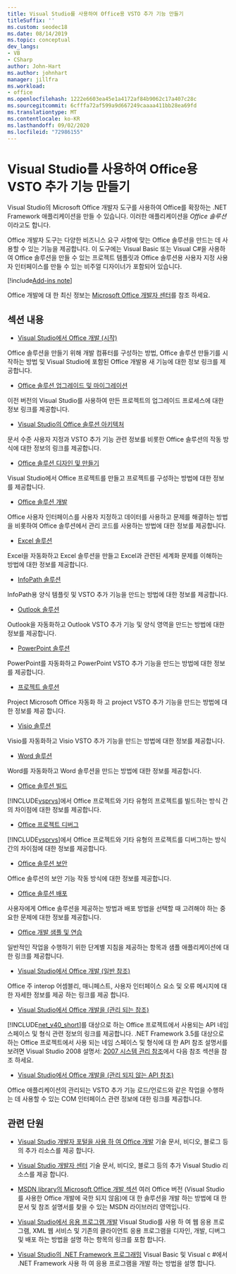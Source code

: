 ```yaml
---
title: Visual Studio를 사용하여 Office용 VSTO 추가 기능 만들기
titleSuffix: ''
ms.custom: seodec18
ms.date: 08/14/2019
ms.topic: conceptual
dev_langs:
- VB
- CSharp
author: John-Hart
ms.author: johnhart
manager: jillfra
ms.workload:
- office
ms.openlocfilehash: 1222e6603ea45e1a4172af84b9062c17a407c28c
ms.sourcegitcommit: 6cfffa72af599a9d667249caaaa411bb28ea69fd
ms.translationtype: MT
ms.contentlocale: ko-KR
ms.lasthandoff: 09/02/2020
ms.locfileid: "72986155"
---
```

# <a name="create-vsto-add-ins-for-office-by-using-visual-studio"></a>Visual Studio를 사용하여 Office용 VSTO 추가 기능 만들기
  Visual Studio의 Microsoft Office 개발자 도구를 사용하여 Office를 확장하는 .NET Framework 애플리케이션을 만들 수 있습니다. 이러한 애플리케이션을 *Office 솔루션*이라고도 합니다.

 Office 개발자 도구는 다양한 비즈니스 요구 사항에 맞는 Office 솔루션을 만드는 데 사용할 수 있는 기능을 제공합니다. 이 도구에는 Visual Basic 또는 Visual C#을 사용하여 Office 솔루션을 만들 수 있는 프로젝트 템플릿과 Office 솔루션용 사용자 지정 사용자 인터페이스를 만들 수 있는 비주얼 디자이너가 포함되어 있습니다.

[!include[Add-ins note](includes/addinsnote.md)]

 Office 개발에 대 한 최신 정보는 [Microsoft Office 개발자 센터](https://developer.microsoft.com/office/docs)를 참조 하세요.

## <a name="in-this-section"></a>섹션 내용
- [Visual Studio에서 Office 개발 &#40;시작&#41;](getting-started-office-development-in-visual-studio.md)

 Office 솔루션을 만들기 위해 개발 컴퓨터를 구성하는 방법, Office 솔루션 만들기를 시작하는 방법 및 Visual Studio에 포함된 Office 개발용 새 기능에 대한 정보 링크를 제공합니다.

- [Office 솔루션 업그레이드 및 마이그레이션](upgrading-and-migrating-office-solutions.md)

 이전 버전의 Visual Studio를 사용하여 만든 프로젝트의 업그레이드 프로세스에 대한 정보 링크를 제공합니다.

- [Visual Studio의 Office 솔루션 아키텍처](architecture-of-office-solutions-in-visual-studio.md)

 문서 수준 사용자 지정과 VSTO 추가 기능 관련 정보를 비롯한 Office 솔루션의 작동 방식에 대한 정보의 링크를 제공합니다.

- [Office 솔루션 디자인 및 만들기](designing-and-creating-office-solutions.md)

 Visual Studio에서 Office 프로젝트를 만들고 프로젝트를 구성하는 방법에 대한 정보를 제공합니다.

- [Office 솔루션 개발](developing-office-solutions.md)

 Office 사용자 인터페이스를 사용자 지정하고 데이터를 사용하고 문제를 해결하는 방법을 비롯하여 Office 솔루션에서 관리 코드를 사용하는 방법에 대한 정보를 제공합니다.

- [Excel 솔루션](excel-solutions.md)

 Excel을 자동화하고 Excel 솔루션을 만들고 Excel과 관련된 세계화 문제를 이해하는 방법에 대한 정보를 제공합니다.

- [InfoPath 솔루션](infopath-solutions.md)

 InfoPath용 양식 템플릿 및 VSTO 추가 기능을 만드는 방법에 대한 정보를 제공합니다.

- [Outlook 솔루션](outlook-solutions.md)

 Outlook을 자동화하고 Outlook VSTO 추가 기능 및 양식 영역을 만드는 방법에 대한 정보를 제공합니다.

- [PowerPoint 솔루션](powerpoint-solutions.md)

 PowerPoint를 자동화하고 PowerPoint VSTO 추가 기능을 만드는 방법에 대한 정보를 제공합니다.

- [프로젝트 솔루션](project-solutions.md)

 Project Microsoft Office 자동화 하 고 project VSTO 추가 기능을 만드는 방법에 대 한 정보를 제공 합니다.

- [Visio 솔루션](visio-solutions.md)

 Visio를 자동화하고 Visio VSTO 추가 기능을 만드는 방법에 대한 정보를 제공합니다.

- [Word 솔루션](word-solutions.md)

 Word를 자동화하고 Word 솔루션을 만드는 방법에 대한 정보를 제공합니다.

- [Office 솔루션 빌드](building-office-solutions.md)

 [!INCLUDE[vsprvs](../sharepoint/includes/vsprvs-md.md)]에서 Office 프로젝트와 기타 유형의 프로젝트를 빌드하는 방식 간의 차이점에 대한 정보를 제공합니다.

- [Office 프로젝트 디버그](debugging-office-projects.md)

 [!INCLUDE[vsprvs](../sharepoint/includes/vsprvs-md.md)]에서 Office 프로젝트와 기타 유형의 프로젝트를 디버그하는 방식 간의 차이점에 대한 정보를 제공합니다.

- [Office 솔루션 보안](securing-office-solutions.md)

 Office 솔루션의 보안 기능 작동 방식에 대한 정보를 제공합니다.

- [Office 솔루션 배포](deploying-an-office-solution.md)

 사용자에게 Office 솔루션을 제공하는 방법과 배포 방법을 선택할 때 고려해야 하는 중요한 문제에 대한 정보를 제공합니다.

- [Office 개발 샘플 및 연습](office-development-samples-and-walkthroughs.md)

 일반적인 작업을 수행하기 위한 단계별 지침을 제공하는 항목과 샘플 애플리케이션에 대한 링크를 제공합니다.

- [Visual Studio에서 Office 개발 &#40;일반 참조&#41;](general-reference-office-development-in-visual-studio.md)

 Office 주 interop 어셈블리, 매니페스트, 사용자 인터페이스 요소 및 오류 메시지에 대 한 자세한 정보를 제공 하는 링크를 제공 합니다.

- [Visual Studio에서 Office 개발을 &#40;관리 되는 참조&#41;](managed-reference-office-development-in-visual-studio.md)

 [!INCLUDE[net_v40_short](../sharepoint/includes/net-v40-short-md.md)]를 대상으로 하는 Office 프로젝트에서 사용되는 API 네임스페이스 및 형식 관련 정보의 링크를 제공합니다. .NET Framework 3.5를 대상으로 하는 Office 프로젝트에서 사용 되는 네임 스페이스 및 형식에 대 한 API 참조 설명서를 보려면 Visual Studio 2008 설명서: [2007 시스템 관리 참조](managed-reference-office-development-in-visual-studio.md)에서 다음 참조 섹션을 참조 하세요.

- [Visual Studio에서 Office 개발을 &#40;관리 되지 않는 API 참조&#41;](unmanaged-api-reference-office-development-in-visual-studio.md)

 Office 애플리케이션의 관리되는 VSTO 추가 기능 로드/언로드와 같은 작업을 수행하는 데 사용할 수 있는 COM 인터페이스 관련 정보에 대한 링크를 제공합니다.

## <a name="related-sections"></a>관련 단원
- [Visual Studio 개발자 포털을 사용 하 여 Office 개발](https://developer.microsoft.com/office/docs) 기술 문서, 비디오, 블로그 등의 추가 리소스를 제공 합니다.

- [Visual Studio 개발자 센터](https://visualstudio.microsoft.com/) 기술 문서, 비디오, 블로그 등의 추가 Visual Studio 리소스를 제공 합니다.

- [MSDN library의 Microsoft Office 개발 섹션](/previous-versions/office/office-12/bb726434(v=office.12)) 여러 Office 버전 (Visual Studio를 사용한 Office 개발에 국한 되지 않음)에 대 한 솔루션을 개발 하는 방법에 대 한 문서 및 참조 설명서를 찾을 수 있는 MSDN 라이브러리 영역입니다.

- [Visual Studio에서 응용 프로그램 개발](https://msdn.microsoft.com/97490c1b-a247-41fb-8f2c-bc4c201eff68) Visual Studio를 사용 하 여 웹 응용 프로그램, XML 웹 서비스 및 기존의 클라이언트 응용 프로그램을 디자인, 개발, 디버그 및 배포 하는 방법을 설명 하는 항목의 링크를 포함 합니다.

- [Visual Studio의 .NET Framework 프로그래밍](/previous-versions/visualstudio/visual-studio-2010/k1s94fta(v=vs.100)) Visual Basic 및 Visual c #에서 .NET Framework 사용 하 여 응용 프로그램을 개발 하는 방법을 설명 합니다.
